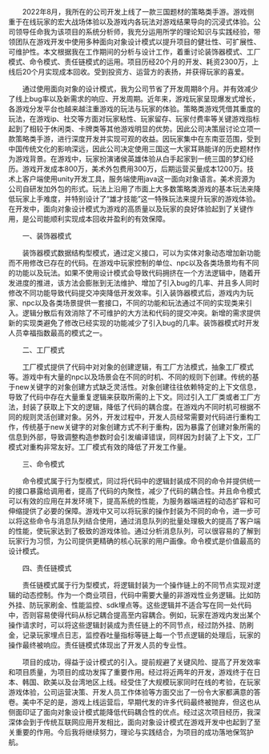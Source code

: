 &emsp;&emsp;2022年8月，我所在的公司开发上线了一款三国题材的策略类手游。游戏侧重于在线玩家的宏大战场体验以及游戏内各玩法对游戏结果导向的沉浸式体验。公司领导任命我为该项目的系统分析师，我充分运用所学的理论知识与实践经验，带领团队在游戏开发中使用多种面向对象设计模式以提升项目的健壮性、可扩展性、可维护性。本文根据我在工作期间的分析与设计工作，着重讨论装饰器模式、工厂模式、命令模式、责任链模式的运用。项目历经20个月的开发、耗资2300万，上线后20个月实现成本回收。受到投资方、运营方的表扬，并获得玩家的喜爱。

&emsp;&emsp;通过使用面向对象的设计模式，我为公司节省了开发周期8个月。并有效减少了线上bug率以及新需求的响应、开发周期。近年来，游戏玩家呈现爆发式增长，各游戏分发平台也越来越注重游戏的玩法与玩家的体验。策略类游戏凭借其重度的玩法，在游戏ip、社交等方面对玩家粘性、玩家留存、玩家付费率等关键游戏指标起到了相较于休闲类、卡牌类等其他游戏明显的优势。因此公司决策层讨论立项一款策略类手游，进行深度开发并实现可观的收益。因玩家集中在东南亚范围，受到中国传统文化的影响深远，因此公司决定使用三国这一大家耳熟能详的历史题材作为游戏背景。在游戏中，玩家扮演诸侯英雄体验从白手起家到一统三国的梦幻经历。游戏开发成本800万，美术外包费用300万，后期运营买量成本1200万。技术上客户端使用unity开发工具，服务端使用java这一面向对象语言。美术资源为公司自研发加外包的形式。玩法上沿用了市面上大多数策略类游戏的基本玩法来降低玩家上手难度，并特别设计了“雄才技能”这一特殊玩法来提升玩家的游戏体验。在开发中，面向对象设计模式为游戏的高质量以及玩家的良好体验起到了关键作用，是公司能顺利实现成本回收并盈利的有效保障。

&emsp;&emsp;一、装饰器模式

&emsp;&emsp;装饰器模式数据结构型模式，通过定义接口，可以为实体对象动态增加新功能而不用修改已存在的代码。在游戏中玩家控制的单位、npc以及各类场景均有不同的功能以及玩法。如果不使用设计模式会导致代码拥挤在一个方法逻辑中，随着开发进度的推进，该方法会膨胀到无法维护、增加了引入bug的几率、并且多人同时修改不同功能导致代码提交冲突降低开发效率。引入装饰器模式后，游戏内为玩家、npc以及各类场景提供一套接口，不同的功能和玩法通过不同的实现类来引入。逻辑分散后有效消除了不可维护的大方法和代码的提交冲突。新增的需求提供新的实现类避免了修改已经实现的功能减少了引入bug的几率。装饰器模式时开发人员幸福指数最高的模式之一。

&emsp;&emsp;二、工厂模式

&emsp;&emsp;工厂模式提供了代码中对对象的创建逻辑，有工厂方法模式，抽象工厂模式等。游戏中有大量的npc以及场景会在不同的时机、不同的规则下创建。传统的基于new关键字的对象创建方式缺乏灵活性。对象创建往往依赖特定的上下文信息，导致了代码中存在大量重复逻辑来获取所需的上下文。同过引入工厂类或者工厂方法，封装了获取上下文的逻辑，降低了代码的耦合度。在游戏内不同时机可根据不同的规则灵活创建对象。另外，开发过程中，开发人员经常需要对代码进行重构工作，传统基于new关键字的对象创建方式不利于重构，因为暴露了创建对象所需的信息到外部，导致调整构造参数时会引发编译错误，同样因为封装了上下文，工厂模式对重构非常友好。工厂模式有效的降低了开发工作量。

&emsp;&emsp;三、命令模式

&emsp;&emsp;命令模式属于行为型模式，同过将代码中的逻辑封装成不同的命令并提供统一的接口暴露给调用者，提高了代码的内聚性，减少了代码的耦合性。并且命令模式可以有效的应用在并发环境下，提高系统的性能，为服务器端进程的动态扩容和可伸缩提供了必要的保障。游戏中又可以将玩家的操作封装为不同的命令，进一步可以将这些命令与消息队列结合使用，通过消息队列的批量处理极大的提高了客户端的性能，使玩家达到了极致的游戏体验。通过分析消息队列，可以很容易的了解到玩家行为习惯，为公司提供更精确的核心玩家的用户画像。命令模式是价值最高的设计模式。

&emsp;&emsp;四、责任链模式

&emsp;&emsp;责任链模式属于行为型模式，将逻辑封装为一个操作链上的不同节点实现对逻辑的动态控制。作为一个商业项目，代码中需要大量的非游戏性业务逻辑。比如防外挂、防玩家刷金、性能监控、sdk埋点等。这些逻辑并不适合写在同一处代码中，否则容易使得代码从标记耦合提高至内容耦合。例如，玩家在游戏内发出某个操作请求时，可以将这些逻辑封装成为责任链上的不同节点，经过防外挂、防刷金，记录玩家埋点日志，监控吞吐量指标等链上每一个节点逻辑的处理后，玩家的操作最终被响应。责任链模式体现出了开发人员的专业性。

&emsp;&emsp;项目的成功，得益于设计模式的引入。提前规避了关键风险、提高了开发效率和项目质量，为项目的成功发挥了重要作用。经过将近两年的开发，游戏终于在日本、韩国、欧美以及台湾地区上线。经受住了大规模玩家同时在线的考验，在玩家游戏体验，公司运营决策、开发人员工作体验等方面交出了一份令大家都满意的答卷。美中不足的是，游戏上线运营后，早期代发的许多代码最终被抛弃，但这也从侧面印证了面向对象设计模式能降低代码耦合性的优点。经过这次项目经历，我深深体会到于传统互联网应用开发相比，面向对象设计模式在游戏开发中也起到了至关重要的作用。今后我将继续努力，理论与实践结合，为项目的成功落地保驾护航。
